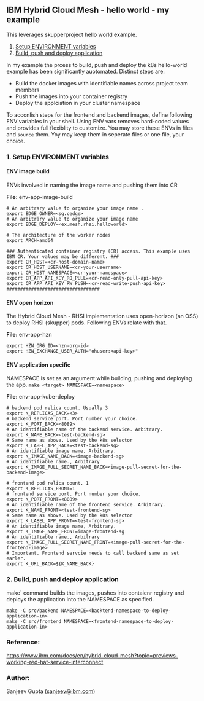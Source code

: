 ## IBM Hybrid Cloud Mesh - hello world - my example
This leverages skupperproject hello world example. 
1. [Setup ENVIRONMENT variables](#1-setup-environment-variables) 
2. [Build, push and deploy application](#2-build-push-and-deploy-application)

In my example the prcess to build, push and deploy the k8s hello-world example has been significantly auotomated. Distinct steps are:
- Build the docker images with identifiable names across project team members
- Push the images into your container registry
- Deploy the applciation in your cluster namespace  

To acconlish steps for the frontend and backend images, define following ENV variables in your shell. 
Using ENV vars removes hard-coded values and provides full flexiblity to customize. 
You may store these ENVs in files and `source` them. Yoy may keep them in seperate files or one file, your choice.

### 1. Setup ENVIRONMENT variables 
#### ENV image build
ENVs involved in naming the image name and pushing them into CR

**File:** env-app-image-build
```
# An arbitrary value to organize your image name . 
export EDGE_OWNER=<sg.cedge>
# An arbitrary value to organize your image name
export EDGE_DEPLOY=<ex.mesh.rhsi.helloworld>

# The architecture of the worker nodes
export ARCH=amd64

### Authenticated container registry (CR) access. This example uses IBM CR. Your values may be different. ###
export CR_HOST=<cr-host-domain-name>
export CR_HOST_USERNAME=<cr-your-username>
export CR_HOST_NAMESPACE=<cr-your-namespace>
export CR_APP_API_KEY_RO_PULL=<cr-read-only-pull-api-key>
export CR_APP_API_KEY_RW_PUSH=<cr-read-write-push-api-key>
##################################
```
#### ENV open horizon
The Hybrid Cloud Mesh - RHSI implementation uses open-horizon (an OSS) to deploy RHSI (skupper) pods. Following ENVs relate with that.   

**File:** env-app-hzn
```
export HZN_ORG_ID=<hzn-org-id>
export HZN_EXCHANGE_USER_AUTH="ohuser:<api-key>"
```
#### ENV application specific
NAMESPACE is set as an argument while building, pushing and deploying the app. `make <target> NAMESPACE=<namespace>`

**File:** env-app-kube-deploy
```
# backend pod relica count. Usually 3
export K_REPLICAS_BACK=<3>
# backend service port. Port number your choice.
export K_PORT_BACK=<8089>
# An identifiable name of the backend service. Arbitrary.
export K_NAME_BACK=<test-backend-sg>
# Same name as above. Used by the k8s selector
export K_LABEL_APP_BACK=<test-backend-sg>
# An identifiable image name, Arbitrary.
export K_IMAGE_NAME_BACK=<image-backend-sg>
# An identifiable name., Arbitrary
export K_IMAGE_PULL_SECRET_NAME_BACK=<image-pull-secret-for-the-backend-image>

# frontend pod relica count. 1
export K_REPLICAS_FRONT=1
# frontend service port. Port number your choice.
export K_PORT_FRONT=<8089>
# An identifiable name of the frontend service. Arbitrary.
export K_NAME_FRONT=<test-frontend-sg>
# Same name as above. Used by the k8s selector
export K_LABEL_APP_FRONT=<test-frontend-sg>
# An identifiable image name, Arbitrary.
export K_IMAGE_NAME_FRONT=image-frontend-sg
# An identifiable name., Arbitrary
export K_IMAGE_PULL_SECRET_NAME_FRONT=<image-pull-secret-for-the-frontend-image>
# Important. Frontend servcie needs to call backend same as set earler.
export K_URL_BACK=${K_NAME_BACK}
```
### 2. Build, push and deploy application 
make` command builds the images, pushes into contaienr registry and deploys the application into the NAMESPACE as specified.
```
make -C src/backend NAMESPACE=<backtend-namespace-to-deploy-application-in>
make -C src/frontend NAMESPACE=<frontend-namespace-to-deploy-application-in>
```

### Reference:
https://www.ibm.com/docs/en/hybrid-cloud-mesh?topic=previews-working-red-hat-service-interconnect

### Author:
Sanjeev Gupta (sanjeev@ibm.com)

